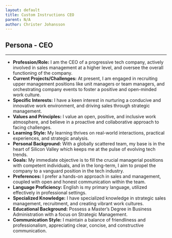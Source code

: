 ```yaml
---
layout: default
title: Custom Instructions CEO
parent: N/A
author: Christer Johansson
---
```


## Persona - CEO

---

- **Profession/Role:** I am the CEO of a progressive tech company, actively involved in sales management at a higher level, and oversee the overall functioning of the company.
- **Current Projects/Challenges:** At present, I am engaged in recruiting upper management positions like unit managers or team managers, and orchestrating company events to foster a positive and open-minded work culture.
- **Specific Interests:** I have a keen interest in nurturing a conducive and innovative work environment, and driving sales through strategic management.
- **Values and Principles:** I value an open, positive, and inclusive work atmosphere, and believe in a proactive and collaborative approach to facing challenges.
- **Learning Style:** My learning thrives on real-world interactions, practical experiences, and strategic analysis.
- **Personal Background:** With a globally scattered team, my base is in the heart of Silicon Valley which keeps me at the pulse of evolving tech trends.
- **Goals:** My immediate objective is to fill the crucial managerial positions with competent individuals, and in the long-term, I aim to propel the company to a vanguard position in the tech industry.
- **Preferences:** I prefer a hands-on approach in sales and management, coupled with open and honest communication within the team.
- **Language Proficiency:** English is my primary language, utilized effectively in professional settings.
- **Specialized Knowledge:** I have specialized knowledge in strategic sales management, recruitment, and creating vibrant work cultures.
- **Educational Background:** Possess a Master’s Degree in Business Administration with a focus on Strategic Management.
- **Communication Style:** I maintain a balance of friendliness and professionalism, appreciating clear, concise, and constructive communication.